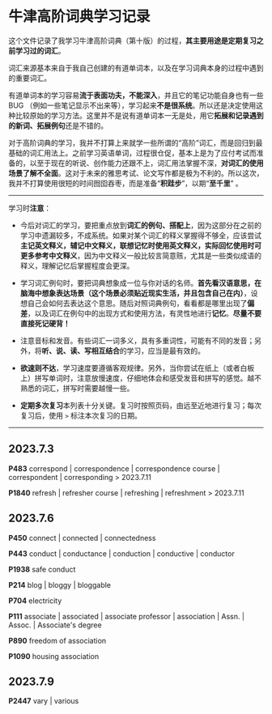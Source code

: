 # 牛津高阶词典学习记录

这个文件记录了我学习牛津高阶词典（第十版）的过程，**其主要用途是定期复习之前学习过的词汇**。

词汇来源基本来自于我自己创建的有道单词本，以及在学习词典本身的过程中遇到的重要词汇。

有道单词本的学习容易**流于表面功夫，不能深入**，并且它的笔记功能自身也有一些 BUG （例如一些笔记显示不出来等），学习起来**不是很系统**。所以还是决定使用这种比较原始的学习方法。这里并不是说有道单词本一无是处，用它**拓展和记录遇到的新词、拓展例句**还是不错的。

对于高阶词典的学习，我并不打算上来就学一些所谓的“高阶”词汇，而是回归到最基础的词汇用法上。之前学习英语单词，过程很仓促，基本上是为了应付考试而准备的，以至于现在的听说、创作能力还跟不上，词汇用法掌握不深，**对词汇的使用场景了解不全面**。这对于未来的雅思考试、论文写作都是极为不利的。所以这次，我并不打算使用很短的时间囫囵吞枣，而是准备“**积跬步**”，以期“**至千里**” 。

---

学习时**注意**：

- 今后对词汇的学习，要把重点放到**词汇的例句、搭配上**，因为这部分在之前的学习中遗漏较多，不成系统。如果对某个词汇的释义掌握得不够全，应该尝试**主记英文释义，辅记中文释义，联想记忆时使用英文释义，实际回忆使用时可更多参考中文释义**，因为中文释义一般比较言简意赅，尤其是一些类似成语的释义，理解记忆后掌握程度会更深。

- 学习词汇例句时，要把词典想象成一位与你对话的名师。**首先看汉语意思，在脑海中想象表达场景（这个场景必须贴近现实生活，并且包含自己在内）**，设想自己会如何去表达这个意思。随后对照词典例句，看看都是哪里出现了**偏差**，以及词汇在例句中的出现方式和使用方法，有灵性地进行**记忆**。**尽量不要直接死记硬背！**

- 注意音标和发音。有些词汇一词多义，具有多重词性，可能有不同的发音；另外，将**听、说、读、写相互结合**的学习，应当是最有效的。

- **欲速则不达**，学习速度要遵循客观规律。另外，当你尝试在纸上（或者白板上）拼写单词时，注意放慢速度，仔细地体会和感受发音和拼写的感觉。越不熟悉的词汇，拼写时需要越慢一些。

- **定期多次复习**本列表十分关键。复习时按照页码，由远至近地进行复习；每次复习后，使用 `>` 标注本次复习的日期。

---

## 2023.7.3

**P483** correspond | correspondence | correspondence course | correspondent | corresponding > 2023.7.11

**P1840** refresh | refresher course | refreshing | refreshment > 2023.7.11

## 2023.7.6

**P450** connect | connected | connectedness

**P443** conduct | conductance | conduction | conductive | conductor

**P1938** safe conduct

**P214** blog | bloggy | bloggable

**P704** electricity

**P111** associate | associated | associate professor | association | Assn. | Assoc. | Associate's degree

**P890** freedom of association 

**P1090**  housing association

## 2023.7.9

**P2447** vary | various

